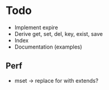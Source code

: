 # Todo

- Implement expire
- Derive get, set, del, key, exist, save
- Index
- Documentation (examples)

## Perf

- mset -> replace for with extends?
